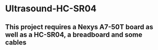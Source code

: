 # Ultrasound-HC-SR04
## This project requires a Nexys A7-50T board as well as a HC-SR04, a breadboard and some cables
